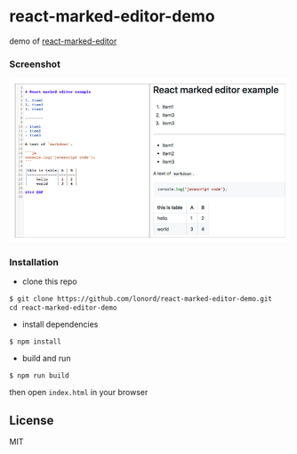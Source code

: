 # react-marked-editor-demo
demo of [react-marked-editor](https://github.com/lonord/react-marked-editor)

### Screenshot

![screenshot](screenshot.png)

### Installation

- clone this repo
```shell
$ git clone https://github.com/lonord/react-marked-editor-demo.git
cd react-marked-editor-demo
```

- install dependencies
```shell
$ npm install
```

- build and run
```shell
$ npm run build
```

then open `index.html` in your browser


## License

MIT